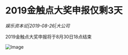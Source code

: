 # 2019金触点大奖申报仅剩3天

*娱乐资本论|2019-08-26|大公司*

2019金触点大奖申报将于8月30日18点结束

![Image](http://static.ylzbl.com/uploads/ueditor/php/upload/image/20190827/1566895578429028.jpeg)

